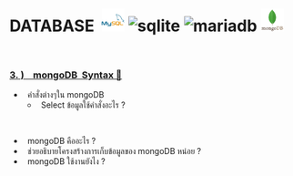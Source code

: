 # DATABASE&nbsp; <img src="https://raw.githubusercontent.com/devicons/devicon/master/icons/mysql/mysql-original-wordmark.svg" alt="mysql" width="40" height="40"/> <img src="https://www.vectorlogo.zone/logos/sqlite/sqlite-icon.svg" alt="sqlite" width="40" height="40"/> <img src="https://www.vectorlogo.zone/logos/mariadb/mariadb-icon.svg" alt="mariadb" width="40" height="40"/> <img src="https://raw.githubusercontent.com/devicons/devicon/master/icons/mongodb/mongodb-original-wordmark.svg" alt="mongodb" width="40" height="40"/> 

<br/>

### [3.&nbsp;) &nbsp;&nbsp; mongoDB&nbsp; Syntax 🔗](https://github.com/Arisa-Kaewsuan/SQL_Exercises/blob/main/mongodbSyntax.md)
   -  &nbsp; คำสั่งต่างๆใน mongoDB
      -  &nbsp; Select ข้อมูลใช้คำสั่งอะไร ?

   <br/>
   
   -  &nbsp; mongoDB คืออะไร ?
   -  &nbsp; ช่วยอธิบายโครงสร้างการเก็บข้อมูลของ mongoDB หน่อย ?
   -  &nbsp; mongoDB ใช้งานยังไง ?









